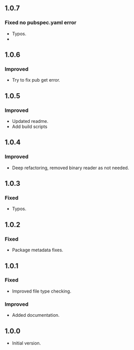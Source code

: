 ## 1.0.7
### Fixed no pubspec.yaml error
* Typos.
* 
## 1.0.6
### Improved
* Try to fix pub get error.

## 1.0.5
### Improved
* Updated readme.
* Add build scripts

## 1.0.4
### Improved
* Deep refactoring, removed binary reader as not needed.

## 1.0.3
### Fixed
* Typos.

## 1.0.2
### Fixed
* Package metadata fixes.

## 1.0.1
### Fixed
* Improved file type checking.
### Improved
* Added documentation.

## 1.0.0
* Initial version.
